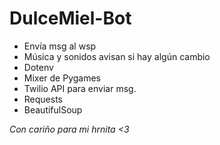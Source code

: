 # DulceMiel-Bot

- Envía msg al wsp
- Música y sonidos avisan si hay algún cambio
- Dotenv
- Mixer de Pygames
- Twilio API para enviar msg.
- Requests
- BeautifulSoup

*Con cariño para mi hrnita <3*
